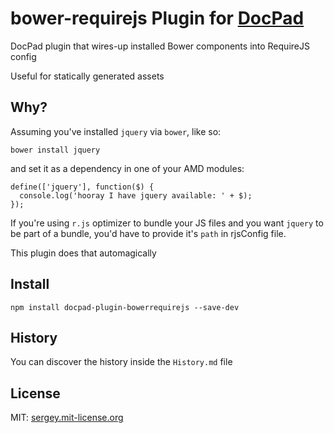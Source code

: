 # bower-requirejs Plugin for [DocPad](http://docpad.org)
DocPad plugin that wires-up installed Bower components into RequireJS config

Useful for statically generated assets


## Why?

Assuming you've installed `jquery` via `bower`, like so:

```
bower install jquery
```

and set it as a dependency in one of your AMD modules:

```
define(['jquery'], function($) {
  console.log('hooray I have jquery available: ' + $);
});
```

If you're using `r.js` optimizer to bundle your JS files and you want `jquery`
to be part of a bundle, you'd have to provide it's `path` in rjsConfig file.

This plugin does that automagically


## Install

```
npm install docpad-plugin-bowerrequirejs --save-dev
```




## History
You can discover the history inside the `History.md` file



## License

MIT: [sergey.mit-license.org](http://sergey.mit-license.org)

